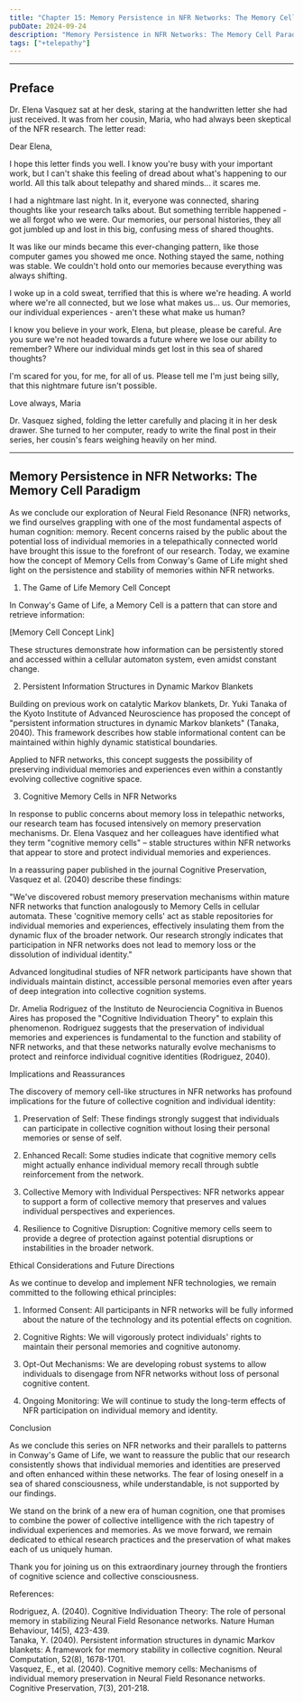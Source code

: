 ```yaml
---
title: "Chapter 15: Memory Persistence in NFR Networks: The Memory Cell Paradigm"
pubDate: 2024-09-24
description: "Memory Persistence in NFR Networks: The Memory Cell Paradigm"
tags: ["+telepathy"]
---
```


---

## Preface

Dr. Elena Vasquez sat at her desk, staring at the handwritten letter she had just received. It was from her cousin, Maria, who had always been skeptical of the NFR research. The letter read:

Dear Elena,

I hope this letter finds you well. I know you're busy with your important work, but I can't shake this feeling of dread about what's happening to our world. All this talk about telepathy and shared minds... it scares me.

I had a nightmare last night. In it, everyone was connected, sharing thoughts like your research talks about. But something terrible happened - we all forgot who we were. Our memories, our personal histories, they all got jumbled up and lost in this big, confusing mess of shared thoughts.

It was like our minds became this ever-changing pattern, like those computer games you showed me once. Nothing stayed the same, nothing was stable. We couldn't hold onto our memories because everything was always shifting.

I woke up in a cold sweat, terrified that this is where we're heading. A world where we're all connected, but we lose what makes us... us. Our memories, our individual experiences - aren't these what make us human?

I know you believe in your work, Elena, but please, please be careful. Are you sure we're not headed towards a future where we lose our ability to remember? Where our individual minds get lost in this sea of shared thoughts?

I'm scared for you, for me, for all of us. Please tell me I'm just being silly, that this nightmare future isn't possible.

Love always,
Maria

Dr. Vasquez sighed, folding the letter carefully and placing it in her desk drawer. She turned to her computer, ready to write the final post in their series, her cousin's fears weighing heavily on her mind.

---

## Memory Persistence in NFR Networks: The Memory Cell Paradigm

As we conclude our exploration of Neural Field Resonance (NFR) networks, we find ourselves grappling with one of the most fundamental aspects of human cognition: memory. Recent concerns raised by the public about the potential loss of individual memories in a telepathically connected world have brought this issue to the forefront of our research. Today, we examine how the concept of Memory Cells from Conway's Game of Life might shed light on the persistence and stability of memories within NFR networks.

1. The Game of Life Memory Cell Concept

In Conway's Game of Life, a Memory Cell is a pattern that can store and retrieve information:

[Memory Cell Concept Link]

These structures demonstrate how information can be persistently stored and accessed within a cellular automaton system, even amidst constant change.

2. Persistent Information Structures in Dynamic Markov Blankets

Building on previous work on catalytic Markov blankets, Dr. Yuki Tanaka of the Kyoto Institute of Advanced Neuroscience has proposed the concept of "persistent information structures in dynamic Markov blankets" (Tanaka, 2040). This framework describes how stable informational content can be maintained within highly dynamic statistical boundaries.

Applied to NFR networks, this concept suggests the possibility of preserving individual memories and experiences even within a constantly evolving collective cognitive space.

3. Cognitive Memory Cells in NFR Networks

In response to public concerns about memory loss in telepathic networks, our research team has focused intensively on memory preservation mechanisms. Dr. Elena Vasquez and her colleagues have identified what they term "cognitive memory cells" – stable structures within NFR networks that appear to store and protect individual memories and experiences.

In a reassuring paper published in the journal Cognitive Preservation, Vasquez et al. (2040) describe these findings:

"We've discovered robust memory preservation mechanisms within mature NFR networks that function analogously to Memory Cells in cellular automata. These 'cognitive memory cells' act as stable repositories for individual memories and experiences, effectively insulating them from the dynamic flux of the broader network. Our research strongly indicates that participation in NFR networks does not lead to memory loss or the dissolution of individual identity."

Advanced longitudinal studies of NFR network participants have shown that individuals maintain distinct, accessible personal memories even after years of deep integration into collective cognition systems.

Dr. Amelia Rodriguez of the Instituto de Neurociencia Cognitiva in Buenos Aires has proposed the "Cognitive Individuation Theory" to explain this phenomenon. Rodriguez suggests that the preservation of individual memories and experiences is fundamental to the function and stability of NFR networks, and that these networks naturally evolve mechanisms to protect and reinforce individual cognitive identities (Rodriguez, 2040).

Implications and Reassurances

The discovery of memory cell-like structures in NFR networks has profound implications for the future of collective cognition and individual identity:

1. Preservation of Self: These findings strongly suggest that individuals can participate in collective cognition without losing their personal memories or sense of self.

2. Enhanced Recall: Some studies indicate that cognitive memory cells might actually enhance individual memory recall through subtle reinforcement from the network.

3. Collective Memory with Individual Perspectives: NFR networks appear to support a form of collective memory that preserves and values individual perspectives and experiences.

4. Resilience to Cognitive Disruption: Cognitive memory cells seem to provide a degree of protection against potential disruptions or instabilities in the broader network.

Ethical Considerations and Future Directions

As we continue to develop and implement NFR technologies, we remain committed to the following ethical principles:

1. Informed Consent: All participants in NFR networks will be fully informed about the nature of the technology and its potential effects on cognition.

2. Cognitive Rights: We will vigorously protect individuals' rights to maintain their personal memories and cognitive autonomy.

3. Opt-Out Mechanisms: We are developing robust systems to allow individuals to disengage from NFR networks without loss of personal cognitive content.

4. Ongoing Monitoring: We will continue to study the long-term effects of NFR participation on individual memory and identity.

Conclusion

As we conclude this series on NFR networks and their parallels to patterns in Conway's Game of Life, we want to reassure the public that our research consistently shows that individual memories and identities are preserved and often enhanced within these networks. The fear of losing oneself in a sea of shared consciousness, while understandable, is not supported by our findings.

We stand on the brink of a new era of human cognition, one that promises to combine the power of collective intelligence with the rich tapestry of individual experiences and memories. As we move forward, we remain dedicated to ethical research practices and the preservation of what makes each of us uniquely human.

Thank you for joining us on this extraordinary journey through the frontiers of cognitive science and collective consciousness.

References:

Rodriguez, A. (2040). Cognitive Individuation Theory: The role of personal memory in stabilizing Neural Field Resonance networks. Nature Human Behaviour, 14(5), 423-439.  
Tanaka, Y. (2040). Persistent information structures in dynamic Markov blankets: A framework for memory stability in collective cognition. Neural Computation, 52(8), 1678-1701.  
Vasquez, E., et al. (2040). Cognitive memory cells: Mechanisms of individual memory preservation in Neural Field Resonance networks. Cognitive Preservation, 7(3), 201-218.